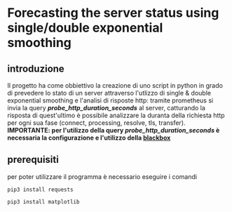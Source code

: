 # Forecasting the server status using single/double exponential smoothing
## introduzione
Il progetto ha come obbiettivo la creazione di uno script in python in grado di prevedere lo stato di un server attraverso l'utlizzo di single & double exponential smoothing e l'analisi di risposte http: tramite prometheus si invia la query ***probe_http_duration_seconds*** al server, catturando la risposta di quest'ultimo è possibile analizzare la duranta della richiesta http per ogni sua fase (connect, processing, resolve, tls, transfer). **IMPORTANTE: per l'utilizzo della query *probe_http_duration_seconds* è necessaria la configurazione e l'utilizzo della [blackbox](https://github.com/prometheus/blackbox_exporter)**
## prerequisiti
per poter utilizzare il programma è necessario eseguire i comandi

`pip3 install requests` 

`pip3 install matplotlib`

